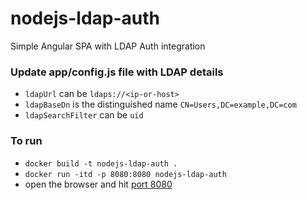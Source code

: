 # nodejs-ldap-auth

Simple Angular SPA with LDAP Auth integration

### Update app/config.js file with LDAP details

+ `ldapUrl` can be `ldaps://<ip-or-host>`
+ `ldapBaseDn` is the distinguished name `CN=Users,DC=example,DC=com`
+ `ldapSearchFilter` can be `uid`

### To run

+ `docker build -t nodejs-ldap-auth .`
+ `docker run -itd -p 8080:8080 nodejs-ldap-auth`
+ open the browser and hit [port 8080](http://localhost:8080)
